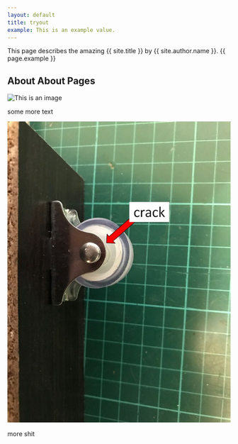 ```yaml
---
layout: default
title: tryout
example: This is an example value.
---
```


This page describes the amazing {{ site.title }} by {{ site.author.name }}.
{{ page.example }}

## About About Pages

![This is an image](https://myoctocat.com/assets/images/base-octocat.svg)

some more text


![This is an image](/_pics/defect.jpg)

more shit
